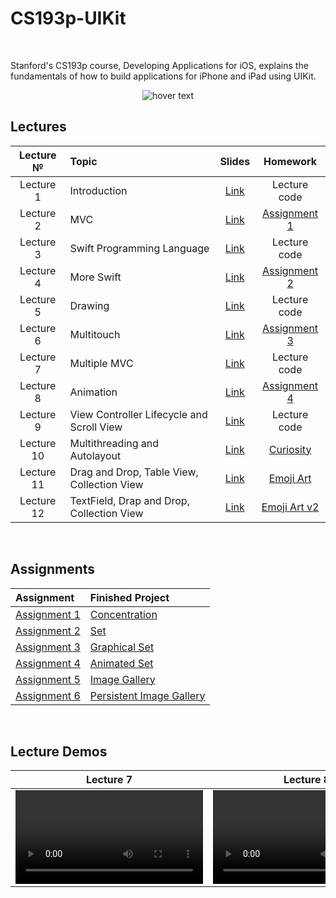# CS193p-UIKit
<br>

Stanford's CS193p course, Developing Applications for iOS, explains the fundamentals of how to build applications for iPhone and iPad using UIKit.
<p align="center">
  <img src="https://miro.medium.com/max/1200/1*UlybzoOkP5X87QLW7e7Hwg.png" title="hover text">
</p>

## Lectures
| Lecture №   | Topic                                                 | Slides                                                                                                               | Homework                                                                                 |
| :----:      | :---                                                  | :----:                                                                                                               | :----:                                                                                   | 
| Lecture 1   | Introduction                                          | [Link](https://github.com/maksim-mitrofanov/CS193p-UIKit/blob/main/Lecture%20Slides/Lecture%201%20Slides.pdf)        | Lecture code                                                                             |
| Lecture 2   | MVC                                                   | [Link](https://github.com/maksim-mitrofanov/CS193p-UIKit/blob/main/Lecture%20Slides/Lecture%202%20Slides.pdf)        | [Assignment 1](https://github.com/maksim-mitrofanov/CS193p-UIKit/tree/Assignment-1)      |
| Lecture 3   | Swift Programming Language                            | [Link](https://github.com/maksim-mitrofanov/CS193p-UIKit/blob/main/Lecture%20Slides/Lecture%203%20Slides.pdf)        | Lecture code                                                                             |
| Lecture 4   | More Swift                                            | [Link](https://github.com/maksim-mitrofanov/CS193p-UIKit/blob/main/Lecture%20Slides/Lecture%204%20Slides.pdf)        | [Assignment 2](https://github.com/maksim-mitrofanov/CS193p-UIKit/tree/Assignment-2)      |
| Lecture 5   | Drawing                                               | [Link](https://github.com/maksim-mitrofanov/CS193p-UIKit/blob/main/Lecture%20Slides/Lecture%205%20Slides.pdf)        | Lecture code                                                                             |
| Lecture 6   | Multitouch                                            | [Link](https://github.com/maksim-mitrofanov/CS193p-UIKit/blob/main/Lecture%20Slides/Lecture%206%20Slides.pdf)        | [Assignment 3](https://github.com/maksim-mitrofanov/CS193p-UIKit/tree/Assignment-3)      |
| Lecture 7   | Multiple MVC                                          | [Link](https://github.com/maksim-mitrofanov/CS193p-UIKit/blob/main/Lecture%20Slides/Lecture%207%20Slides.pdf)        | Lecture code                                                                             |
| Lecture 8   | Animation                                             | [Link](https://github.com/maksim-mitrofanov/CS193p-UIKit/blob/main/Lecture%20Slides/Lecture%208%20Slides.pdf)        | [Assignment 4](https://github.com/maksim-mitrofanov/CS193p-UIKit/tree/Assignment-4)      |
| Lecture 9   | View Controller Lifecycle and Scroll View             | [Link](https://github.com/maksim-mitrofanov/CS193p-UIKit/blob/main/Lecture%20Slides/Lecture%209%20Slides.pdf)        | Lecture code                                                                             |
| Lecture 10  | Multithreading and Autolayout                         | [Link](https://github.com/maksim-mitrofanov/CS193p-UIKit/blob/main/Lecture%20Slides/Lecture%2010%20Slides.pdf)       | [Curiosity](https://github.com/maksim-mitrofanov/CS193p-UIKit/tree/Lecture-10)           |
| Lecture 11  | Drag and Drop, Table View, Collection View            | [Link](https://github.com/maksim-mitrofanov/CS193p-UIKit/blob/main/Lecture%20Slides/Lecture%2011%20Slides.pdf)       | [Emoji Art](https://github.com/maksim-mitrofanov/CS193p-UIKit/blob/main/Lecture%20Readmes/Lecture11_Readme.md)        |
| Lecture 12  | TextField, Drap and Drop, Collection View             | [Link](https://github.com/maksim-mitrofanov/CS193p-UIKit/blob/main/Lecture%20Slides/Lecture%2012%20Slides.pdf)       | [Emoji Art v2](https://github.com/maksim-mitrofanov/CS193p-UIKit/blob/main/Lecture%20Readmes/Lecture12_Readme.md)     |

<br>

## Assignments
| Assignment                                                                                                                                                                       | Finished Project                                                                                 |
| :----                                                                                                                                                                            | :----                                                                                            |
| [Assignment 1](https://github.com/maksim-mitrofanov/CS193p-UIKit/blob/main/Programming%20Assignments/Programming%20Project%201_%20Concentration.pdf)                             | [Concentration](https://github.com/maksim-mitrofanov/CS193p-UIKit/tree/Assignment-1)             |
| [Assignment 2](https://github.com/maksim-mitrofanov/CS193p-UIKit/blob/main/Programming%20Assignments/Programming%20Project%202_%20Set.pdf)                                       | [Set](https://github.com/maksim-mitrofanov/CS193p-UIKit/tree/Assignment-2)                       |
| [Assignment 3](https://github.com/maksim-mitrofanov/CS193p-UIKit/blob/main/Programming%20Assignments/Programming%20Project%203_%20Graphical%20Set.pdf)                           | [Graphical Set](https://github.com/maksim-mitrofanov/CS193p-UIKit/tree/Assignment-3)             |    
| [Assignment 4](https://github.com/maksim-mitrofanov/CS193p-UIKit/blob/main/Programming%20Assignments/Programming%20Project%204_%20Animated%20Set.pdf)                            | [Animated Set](https://github.com/maksim-mitrofanov/CS193p-UIKit/tree/Assignment-4)              |
| [Assignment 5](https://github.com/maksim-mitrofanov/CS193p-UIKit/blob/main/Programming%20Assignments/Programming%20Project%205_%20Image%20Gallery.pdf)                           | [Image Gallery](https://github.com/maksim-mitrofanov/CS193p-UIKit/tree/Assignment-5)             |
| [Assignment 6](https://github.com/maksim-mitrofanov/CS193p-UIKit/blob/main/Programming%20Assignments/Programming%20Project%206_%20Persistent%20Image%20Gallery.pdf)              | [Persistent Image Gallery](https://github.com/maksim-mitrofanov/CS193p-UIKit/tree/Assignment-6)  |



<br>

## Lecture Demos
| Lecture 7 | Lecture 8 | Lecture 9 | Lecture 10 |
| :----:    | :----:    | :----:    | :----:     |
| <video src="https://user-images.githubusercontent.com/87092187/221263989-f70c2ab2-678b-4488-bbd0-34e039f8ab19.mov2"/>  |  <video src="https://user-images.githubusercontent.com/87092187/221263076-c424cb81-361e-48ba-9599-51136cb1bfa2.mov"/>  | <video src="https://user-images.githubusercontent.com/87092187/221262925-a32fb34d-e11c-4a43-9057-7af2a95c56f8.mov"/> |<video src="https://user-images.githubusercontent.com/87092187/221931759-d81cb55d-af74-4c87-a60d-f8b4c3ba2eae.mov"> |
